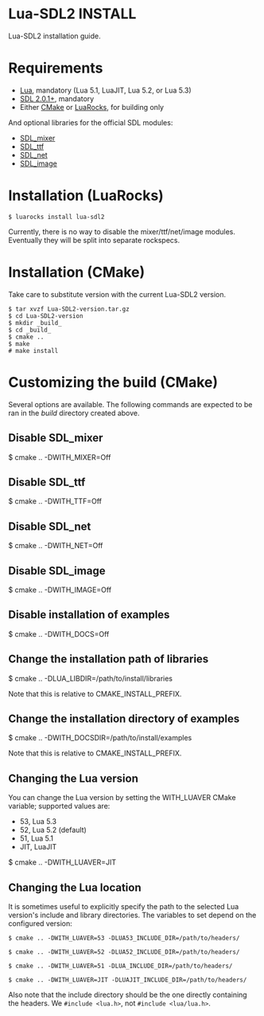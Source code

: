 Lua-SDL2 INSTALL
================

Lua-SDL2 installation guide.

Requirements
============

* [Lua](http://lua.org), mandatory (Lua 5.1, LuaJIT, Lua 5.2, or Lua 5.3)
* [SDL 2.0.1+](http://libsdl.org), mandatory
* Either [CMake](http://cmake.org) or [LuaRocks](https://luarocks.org), for building only

And optional libraries for the official SDL modules:

* [SDL_mixer](http://www.libsdl.org/projects/SDL_mixer)
* [SDL_ttf](http://www.libsdl.org/projects/SDL_ttf)
* [SDL_net](http://www.libsdl.org/projects/SDL_net)
* [SDL_image](http://www.libsdl.org/projects/SDL_image)

Installation (LuaRocks)
=======================

    $ luarocks install lua-sdl2

Currently, there is no way to disable the mixer/ttf/net/image modules.
Eventually they will be split into separate rockspecs.

Installation (CMake)
====================

Take care to substitute version with the current Lua-SDL2 version.

    $ tar xvzf Lua-SDL2-version.tar.gz
    $ cd Lua-SDL2-version
    $ mkdir _build_
    $ cd _build_
    $ cmake ..
    $ make
    # make install

Customizing the build (CMake)
=============================

Several options are available. The following commands are expected to be ran in
the _build_ directory created above.

Disable SDL_mixer
-----------------

$ cmake .. -DWITH_MIXER=Off

Disable SDL_ttf
---------------

$ cmake .. -DWITH_TTF=Off

Disable SDL_net
---------------

$ cmake .. -DWITH_NET=Off

Disable SDL_image
-----------------

$ cmake .. -DWITH_IMAGE=Off

Disable installation of examples
--------------------------------

$ cmake .. -DWITH_DOCS=Off

Change the installation path of libraries
-----------------------------------------

$ cmake .. -DLUA_LIBDIR=/path/to/install/libraries

Note that this is relative to CMAKE_INSTALL_PREFIX.

Change the installation directory of examples
---------------------------------------------

$ cmake .. -DWITH_DOCSDIR=/path/to/install/examples

Note that this is relative to CMAKE_INSTALL_PREFIX.

Changing the Lua version
------------------------

You can change the Lua version by setting the WITH_LUAVER CMake variable;
supported values are:

* 53, Lua 5.3
* 52, Lua 5.2 (default)
* 51, Lua 5.1
* JIT, LuaJIT

$ cmake .. -DWITH_LUAVER=JIT

Changing the Lua location
-------------------------

It is sometimes useful to explicitly specify the path to the selected Lua version's include and library directories. The variables to set depend on the configured version:</p>

    $ cmake .. -DWITH_LUAVER=53 -DLUA53_INCLUDE_DIR=/path/to/headers/

    $ cmake .. -DWITH_LUAVER=52 -DLUA52_INCLUDE_DIR=/path/to/headers/

    $ cmake .. -DWITH_LUAVER=51 -DLUA_INCLUDE_DIR=/path/to/headers/

    $ cmake .. -DWITH_LUAVER=JIT -DLUAJIT_INCLUDE_DIR=/path/to/headers/

Also note that the include directory should be the one directly containing
the headers. We `#include <lua.h>`, not `#include <lua/lua.h>`.
